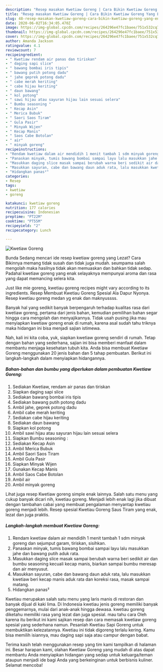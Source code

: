 ```yaml
---
description: "Resep masakan Kwetiaw Goreng | Cara Bikin Kwetiaw Goreng Yang Enak Dan Mudah"
title: "Resep masakan Kwetiaw Goreng | Cara Bikin Kwetiaw Goreng Yang Enak Dan Mudah"
slug: 48-resep-masakan-kwetiaw-goreng-cara-bikin-kwetiaw-goreng-yang-enak-dan-mudah
date: 2020-06-02T16:34:05.470Z
image: https://img-global.cpcdn.com/recipes/264296e47fc1baee/751x532cq70/kwetiaw-goreng-foto-resep-utama.jpg
thumbnail: https://img-global.cpcdn.com/recipes/264296e47fc1baee/751x532cq70/kwetiaw-goreng-foto-resep-utama.jpg
cover: https://img-global.cpcdn.com/recipes/264296e47fc1baee/751x532cq70/kwetiaw-goreng-foto-resep-utama.jpg
author: Amanda Jackson
ratingvalue: 4.1
reviewcount: 7
recipeingredient:
- " Kwetiaw rendam air panas dan tiriskan"
- " daging sapi slice"
- " bawang bombai iris tipis"
- " bawang putih potong dadu"
- " jahe geprek potong dadu"
- " cabe merah keriting"
- " cabe hijau keriting"
- " daun bawang"
- " kol potong"
- " sawi hijau atau sayuran hijau lain sesuai selera"
- " Bumbu seasoning "
- " Kecap Asin"
- " Merica Bubuk"
- " Saori Saos Tiram"
- " Gula Pasir"
- " Minyak Wijen"
- " Kecap Manis"
- " Saos Cabe Botolan"
- " air"
- " minyak goreng"
recipeinstructions:
- "Rendam kwetiaw dalam air mendidih 1 menit tambah 1 sdm minyak goreng dan sejumput garam, tiriskan, sisihkan."
- "Panaskan minyak, tumis bawang bombai sampai layu lalu masukkan jahe dan bawang putih aduk rata."
- "Masukkan daging slice masak sampai berubah warna beri sedikit air dan bumbu seasoning kecuali kecap manis, biarkan sampai bumbu meresap dan air menyusut."
- "Masukkan sayuran, cabe dan bawang daun aduk rata, lalu masukkan kwetiaw beri kecap manis aduk rata dan koreksi rasa, masak sampai matang."
- "Hidangkan panas²"
categories:
- Resep
tags:
- kwetiaw
- goreng

katakunci: kwetiaw goreng 
nutrition: 177 calories
recipecuisine: Indonesian
preptime: "PT22M"
cooktime: "PT55M"
recipeyield: "2"
recipecategory: Lunch

---
```



![Kwetiaw Goreng](https://img-global.cpcdn.com/recipes/264296e47fc1baee/751x532cq70/kwetiaw-goreng-foto-resep-utama.jpg)

Bunda Sedang mencari ide resep kwetiaw goreng yang Lezat? Cara Bikinnya memang tidak susah dan tidak juga mudah. seumpama salah mengolah maka hasilnya tidak akan memuaskan dan bahkan tidak sedap. Padahal kwetiaw goreng yang enak selayaknya mempunyai aroma dan rasa yang dapat memancing selera kita.

Just like mie goreng, kwetiau goreng recipes might vary according to its ingredients. Resep Membuat Kwetiau Goreng Spesial Ala Dapur Nyonya. Resep kwetiau goreng medan yg enak dan maknyussss.

Banyak hal yang sedikit banyak berpengaruh terhadap kualitas rasa dari kwetiaw goreng, pertama dari jenis bahan, kemudian pemilihan bahan segar hingga cara mengolah dan menyajikannya. Tidak usah pusing jika mau menyiapkan kwetiaw goreng enak di rumah, karena asal sudah tahu triknya maka hidangan ini bisa menjadi sajian istimewa.


Nah, kali ini kita coba, yuk, siapkan kwetiaw goreng sendiri di rumah. Tetap dengan bahan yang sederhana, sajian ini bisa memberi manfaat dalam membantu menjaga kesehatan tubuh kita. Anda bisa membuat Kwetiaw Goreng menggunakan 20 jenis bahan dan 5 tahap pembuatan. Berikut ini langkah-langkah dalam menyiapkan hidangannya.

<!--inarticleads1-->

##### Bahan-bahan dan bumbu yang diperlukan dalam pembuatan Kwetiaw Goreng:

1. Sediakan  Kwetiaw, rendam air panas dan tiriskan
1. Siapkan  daging sapi slice
1. Sediakan  bawang bombai iris tipis
1. Sediakan  bawang putih potong dadu
1. Ambil  jahe, geprek potong dadu
1. Ambil  cabe merah keriting
1. Sediakan  cabe hijau keriting
1. Sediakan  daun bawang
1. Siapkan  kol potong
1. Ambil  sawi hijau atau sayuran hijau lain sesuai selera
1. Siapkan  Bumbu seasoning :
1. Sediakan  Kecap Asin
1. Ambil  Merica Bubuk
1. Ambil  Saori Saos Tiram
1. Ambil  Gula Pasir
1. Siapkan  Minyak Wijen
1. Gunakan  Kecap Manis
1. Ambil  Saos Cabe Botolan
1. Ambil  air
1. Ambil  minyak goreng


Lihat juga resep Kwetiaw goreng simple enak lainnya. Salah satu menu yang cukup banyak dicari nih, kwetiau goreng. Menjadi lebih enak lagi jika dibuat dengan tambahan cabai yang membuat pengalaman menyantap kwetiau goreng menjadi lebih. Resep spesial Kwetiau Goreng Saus Tiram yang enak, lezat dan juga praktis. 

<!--inarticleads2-->

##### Langkah-langkah membuat Kwetiaw Goreng:

1. Rendam kwetiaw dalam air mendidih 1 menit tambah 1 sdm minyak goreng dan sejumput garam, tiriskan, sisihkan.
1. Panaskan minyak, tumis bawang bombai sampai layu lalu masukkan jahe dan bawang putih aduk rata.
1. Masukkan daging slice masak sampai berubah warna beri sedikit air dan bumbu seasoning kecuali kecap manis, biarkan sampai bumbu meresap dan air menyusut.
1. Masukkan sayuran, cabe dan bawang daun aduk rata, lalu masukkan kwetiaw beri kecap manis aduk rata dan koreksi rasa, masak sampai matang.
1. Hidangkan panas²


Kwetiau merupakan salah satu menu yang laris manis di restoran dan banyak dijual di kaki lima. Di Indonesia kwetiau jenis goreng memiliki banyak penggemarnya, mulai dari anak-anak hingga dewasa. kwetiau goreng diketahu memiliki rasa yang lezat dan juga spesial. mau tahu cara Oleh karena itu berikut ini kami sajikan resep dan cara memasak kwetiaw goreng spesial yang sederhana namun. Pesanlah Kwetiau Sapi Goreng untuk membuktikan kelezatannya. Kwetiau ini tidak digoreng terlalu kering. Kamu bisa memilih isiannya, mau daging sapi saja atau campur dengan babat. 

Terima kasih telah menggunakan resep yang tim kami tampilkan di halaman ini. Besar harapan kami, olahan Kwetiaw Goreng yang mudah di atas dapat membantu Anda menyiapkan hidangan yang sedap untuk keluarga/teman ataupun menjadi ide bagi Anda yang berkeinginan untuk berbisnis kuliner. Selamat mencoba!
